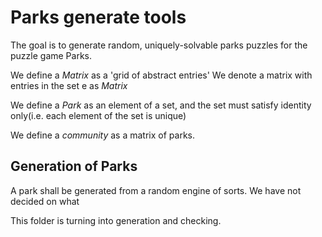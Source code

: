 # Parks generate tools
The goal is to generate random, uniquely-solvable parks puzzles 
for the puzzle game Parks.

We define a *Matrix* as a 'grid of abstract entries'
  We denote a matrix with entries in the set e as *Matrix<e>*

We define a *Park* as an element of a set, and the set must satisfy identity only(i.e. each element of the set is unique)

We define a *community* as a matrix of parks.

## Generation of Parks

A park shall be generated from a random engine of sorts. We have not decided on what

This folder is turning into generation and checking.
